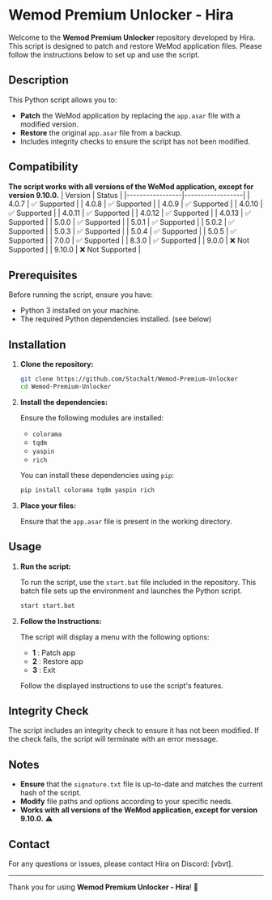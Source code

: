 # Wemod Premium Unlocker - Hira

Welcome to the **Wemod Premium Unlocker** repository developed by Hira. This script is designed to patch and restore WeMod application files. Please follow the instructions below to set up and use the script.

## Description

This Python script allows you to:
- **Patch** the WeMod application by replacing the `app.asar` file with a modified version.
- **Restore** the original `app.asar` file from a backup.
- Includes integrity checks to ensure the script has not been modified.

## Compatibility

**The script works with all versions of the WeMod application, except for version 9.10.0.**
| Version         | Status           |
|-----------------|------------------|
| 4.0.7           | ✅ Supported      |
| 4.0.8           | ✅ Supported      |
| 4.0.9           | ✅ Supported      |
| 4.0.10          | ✅ Supported      |
| 4.0.11          | ✅ Supported      |
| 4.0.12          | ✅ Supported      |
| 4.0.13          | ✅ Supported      |
| 5.0.0           | ✅ Supported      |
| 5.0.1           | ✅ Supported      |
| 5.0.2           | ✅ Supported      |
| 5.0.3           | ✅ Supported      |
| 5.0.4           | ✅ Supported      |
| 5.0.5           | ✅ Supported      |
| 7.0.0           | ✅ Supported      |
| 8.3.0           | ✅ Supported      |
| 9.0.0           | ❌ Not Supported  |
| 9.10.0          | ❌ Not Supported  |


## Prerequisites

Before running the script, ensure you have:
- Python 3 installed on your machine.
- The required Python dependencies installed. (see below)

## Installation

1. **Clone the repository:**

    ```bash
    git clone https://github.com/Stochalt/Wemod-Premium-Unlocker
    cd Wemod-Premium-Unlocker
    ```

2. **Install the dependencies:**

    Ensure the following modules are installed:
    - `colorama`
    - `tqdm`
    - `yaspin`
    - `rich`

    You can install these dependencies using `pip`:

    ```bash
    pip install colorama tqdm yaspin rich
    ```

3. **Place your files:**

    Ensure that the `app.asar` file is present in the working directory.

## Usage

1. **Run the script:**

    To run the script, use the `start.bat` file included in the repository. This batch file sets up the environment and launches the Python script.

    ```bash
    start start.bat
    ```

2. **Follow the Instructions:**

    The script will display a menu with the following options:
    - **1** : Patch app
    - **2** : Restore app
    - **3** : Exit

    Follow the displayed instructions to use the script's features.

## Integrity Check

The script includes an integrity check to ensure it has not been modified. If the check fails, the script will terminate with an error message.

## Notes

- **Ensure** that the `signature.txt` file is up-to-date and matches the current hash of the script.
- **Modify** file paths and options according to your specific needs.
- **Works with all versions of the WeMod application, except for version 9.10.0.** ⚠️

## Contact

For any questions or issues, please contact Hira on Discord: [vbvt].

---

Thank you for using **Wemod Premium Unlocker - Hira**! 🎉
